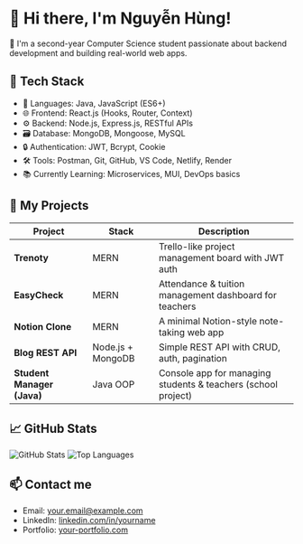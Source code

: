# 👋 Hi there, I'm Nguyễn Hùng!
🚀 I'm a second-year Computer Science student passionate about backend development and building real-world web apps.

## 🔧 Tech Stack
- 🧠 Languages: Java, JavaScript (ES6+)
- 🌐 Frontend: React.js (Hooks, Router, Context)
- ⚙️ Backend: Node.js, Express.js, RESTful APIs
- 🗃️ Database: MongoDB, Mongoose, MySQL
- 🔒 Authentication: JWT, Bcrypt, Cookie
- 🛠️ Tools: Postman, Git, GitHub, VS Code, Netlify, Render
- 📚 Currently Learning: Microservices, MUI, DevOps basics

## 📂 My Projects
| Project | Stack | Description |
|--------|-------|-------------|
| **Trenoty** | MERN | Trello-like project management board with JWT auth |
| **EasyCheck** | MERN | Attendance & tuition management dashboard for teachers |
| **Notion Clone** | MERN | A minimal Notion-style note-taking web app |
| **Blog REST API** | Node.js + MongoDB | Simple REST API with CRUD, auth, pagination |
| **Student Manager (Java)** | Java OOP | Console app for managing students & teachers (school project) |

## 📈 GitHub Stats
![GitHub Stats](https://github-readme-stats.vercel.app/api?username=yourusername&show_icons=true&theme=tokyonight)
![Top Languages](https://github-readme-stats.vercel.app/api/top-langs/?username=yourusername&layout=compact&theme=tokyonight)

## 📫 Contact me
- Email: your.email@example.com
- LinkedIn: [linkedin.com/in/yourname](https://linkedin.com/in/yourname)
- Portfolio: [your-portfolio.com](https://your-portfolio.com)
